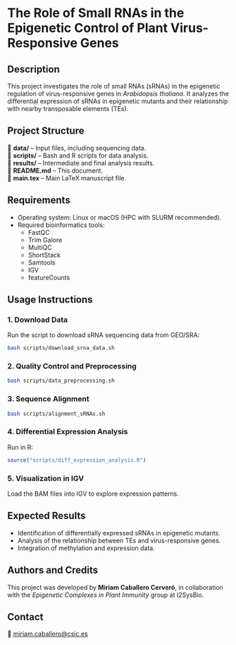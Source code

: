 # **The Role of Small RNAs in the Epigenetic Control of Plant Virus-Responsive Genes**  

## **Description**  
This project investigates the role of small RNAs (sRNAs) in the epigenetic regulation of virus-responsive genes in *Arabidopsis thaliana*. It analyzes the differential expression of sRNAs in epigenetic mutants and their relationship with nearby transposable elements (TEs).  

## **Project Structure**  
📂 **data/** – Input files, including sequencing data.  
📂 **scripts/** – Bash and R scripts for data analysis.  
📂 **results/** – Intermediate and final analysis results.  
📄 **README.md** – This document.  
📄 **main.tex** – Main LaTeX manuscript file.  

## **Requirements**  
- Operating system: Linux or macOS (HPC with SLURM recommended).  
- Required bioinformatics tools:  
  - FastQC  
  - Trim Galore  
  - MultiQC  
  - ShortStack  
  - Samtools  
  - IGV  
  - featureCounts  

## **Usage Instructions**  

### **1. Download Data**  
Run the script to download sRNA sequencing data from GEO/SRA:  
```bash
bash scripts/download_srna_data.sh
```

### **2. Quality Control and Preprocessing**  
```bash
bash scripts/data_preprocessing.sh
```

### **3. Sequence Alignment**  
```bash
bash scripts/alignment_sRNAs.sh
```

### **4. Differential Expression Analysis**  
Run in R:  
```r
source("scripts/diff_expression_analysis.R")
```

### **5. Visualization in IGV**  
Load the BAM files into IGV to explore expression patterns.  

## **Expected Results**  
- Identification of differentially expressed sRNAs in epigenetic mutants.  
- Analysis of the relationship between TEs and virus-responsive genes.  
- Integration of methylation and expression data.  

## **Authors and Credits**  
This project was developed by **Miriam Caballero Cerveró**, in collaboration with the *Epigenetic Complexes in Plant Immunity* group at I2SysBio.  

## **Contact**  
📧 miriam.caballero@csic.es  
